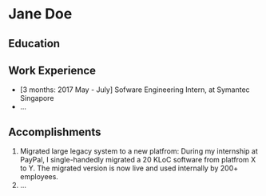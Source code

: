 # Jane Doe

## Education

## Work Experience

* [3 months: 2017 May - July] Sofware Engineering Intern, at Symantec Singapore
* ...

## Accomplishments

1. Migrated large legacy system to a new platfrom: During my internship at PayPal, I single-handedly migrated a 20 KLoC software from platfrom X to Y. The migrated version is now live and used internally by 200+ employees.
2. ...